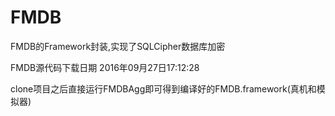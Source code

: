 # FMDB
FMDB的Framework封装,实现了SQLCipher数据库加密

FMDB源代码下载日期 2016年09月27日17:12:28

clone项目之后直接运行FMDBAgg即可得到编译好的FMDB.framework(真机和模拟器)

